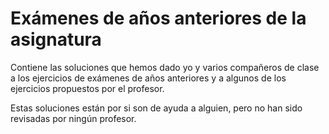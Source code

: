 # Exámenes de años anteriores de la asignatura

Contiene las soluciones que hemos dado yo y varios
compañeros de clase a los ejercicios de exámenes de
años anteriores y a algunos de los ejercicios propuestos
por el profesor.

Estas soluciones están por si son de ayuda a alguien,
pero no han sido revisadas por ningún profesor.

